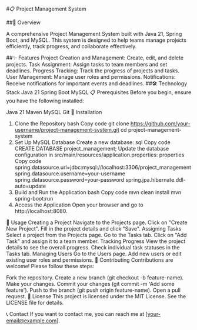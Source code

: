 #📋 Project Management System

##🌟 Overview

A comprehensive Project Management System built with Java 21, Spring Boot, and MySQL. This system is designed to help teams manage projects efficiently, track progress, and collaborate effectively.

##✨ Features
Project Creation and Management: Create, edit, and delete projects.
Task Assignment: Assign tasks to team members and set deadlines.
Progress Tracking: Track the progress of projects and tasks.
User Management: Manage user roles and permissions.
Notifications: Receive notifications for important events and deadlines.
##🛠️ Technology Stack
Java 21
Spring Boot
MySQL
📋 Prerequisites
Before you begin, ensure you have the following installed:

Java 21
Maven
MySQL
Git
🚀 Installation
1. Clone the Repository
bash
Copy code
git clone https://github.com/your-username/project-management-system.git
cd project-management-system
2. Set Up MySQL Database
Create a new database:
sql
Copy code
CREATE DATABASE project_management;
Update the database configuration in src/main/resources/application.properties:
properties
Copy code
spring.datasource.url=jdbc:mysql://localhost:3306/project_management
spring.datasource.username=your-username
spring.datasource.password=your-password
spring.jpa.hibernate.ddl-auto=update
3. Build and Run the Application
bash
Copy code
mvn clean install
mvn spring-boot:run
4. Access the Application
Open your browser and go to http://localhost:8080.

📘 Usage
Creating a Project
Navigate to the Projects page.
Click on "Create New Project".
Fill in the project details and click "Save".
Assigning Tasks
Select a project from the Projects page.
Go to the Tasks tab.
Click on "Add Task" and assign it to a team member.
Tracking Progress
View the project details to see the overall progress.
Check individual task statuses in the Tasks tab.
Managing Users
Go to the Users page.
Add new users or edit existing user roles and permissions.
🤝 Contributing
Contributions are welcome! Please follow these steps:

Fork the repository.
Create a new branch (git checkout -b feature-name).
Make your changes.
Commit your changes (git commit -m 'Add some feature').
Push to the branch (git push origin feature-name).
Open a pull request.
📜 License
This project is licensed under the MIT License. See the LICENSE file for details.

📞 Contact
If you want to contact me, you can reach me at [your-email@example.com].
